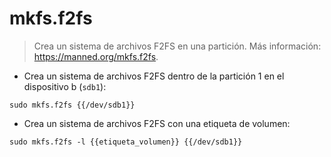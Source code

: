 # mkfs.f2fs

> Crea un sistema de archivos F2FS en una partición.
> Más información: <https://manned.org/mkfs.f2fs>.

- Crea un sistema de archivos F2FS dentro de la partición 1 en el dispositivo b (`sdb1`):

`sudo mkfs.f2fs {{/dev/sdb1}}`

- Crea un sistema de archivos F2FS con una etiqueta de volumen:

`sudo mkfs.f2fs -l {{etiqueta_volumen}} {{/dev/sdb1}}`
